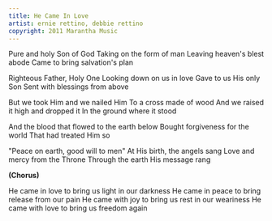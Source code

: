 ```yaml
---
title: He Came In Love
artist: ernie rettino, debbie rettino
copyright: 2011 Marantha Music
---
```


Pure and holy Son of God
Taking on the form of man
Leaving heaven's blest abode
Came to bring salvation's plan

Righteous Father, Holy One
Looking down on us in love
Gave to us His only Son
Sent with blessings from above

But we took Him and we nailed Him
To a cross made of wood
And we raised it high and dropped it
In the ground where it stood

And the blood that flowed to the earth below
Bought forgiveness for the world
That had treated Him so

"Peace on earth, good will to men"
At His birth, the angels sang
Love and mercy from the Throne
Through the earth His message rang

<strong>(Chorus)</strong>

He came in love to bring us light in our darkness
He came in peace to bring release from our pain
He came with joy to bring us rest in our weariness
He came with love to bring us freedom again






